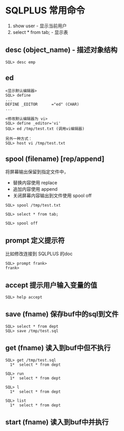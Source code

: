 # SQLPLUS 常用命令

1. show user - 显示当前用户
2. select * from tab; - 显示表


## desc (object_name) - 描述对象结构

```
SQL> desc emp
```

## ed

```
<显示默认编辑器>
SQL> define
...
DEFINE _EDITOR      ="ed" (CHAR)
...

<修改默认编辑器为 vi>
SQL> define _editor='vi'
SQL> ed /tmp/test.txt (调用vi编辑器)

另外一种方式：
SQL> host vi /tmp/test.txt

```

## spool (filename) [rep/append]
将屏幕输出保留到指定文件中，

* 替换内容使用 replace
* 追加内容使用 append
* 关闭屏幕内容输出到文件使用 spool off

```
SQL> spool /tmp/test.txt

SQL> select * from tab;

SQL> spool off
```

## prompt 定义提示符
比如修改连接到 SQLPLUS 的doc

```
SQL> prompt frank>
frank>
```

## accept 提示用户输入变量的值

```
SQL> help accept 
```


## save (fname) 保存buf中的sql到文件

```
SQL> select * from dept
SQL> save /tmp/test.sql
```

## get (fname) 读入到buf中但不执行
```
SQL> get /tmp/test.sql
  1*  select * from dept

SQL> run
  1*  select * from dept

SQL> l
  1*  select * from dept

SQL> list
  1*  select * from dept
```
## start (fname) 读入到buf中并执行


